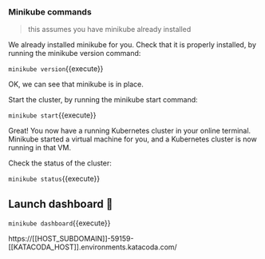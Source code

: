 ### Minikube commands
> this assumes you have minikube already installed

We already installed minikube for you. Check that it is properly installed, by running the minikube version command:

`minikube version`{{execute}}

OK, we can see that minikube is in place.


Start the cluster, by running the minikube start command:

`minikube start`{{execute}}

Great! You now have a running Kubernetes cluster in your online terminal. Minikube started a virtual machine for you, and a Kubernetes cluster is now running in that VM.


Check the status of the cluster:

`minikube status`{{execute}}


## Launch dashboard 🚀

`minikube dashboard`{{execute}}



https://[[HOST_SUBDOMAIN]]-59159-[[KATACODA_HOST]].environments.katacoda.com/


